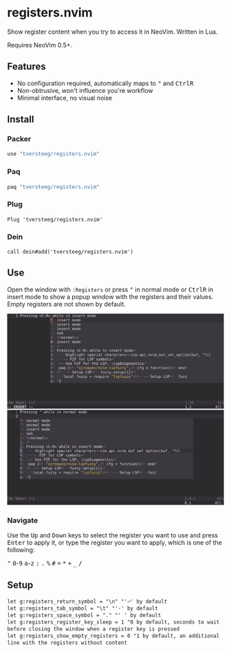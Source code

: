 # registers.nvim

Show register content when you try to access it in NeoVim. Written in Lua.

Requires NeoVim 0.5+.

## Features

- No configuration required, automatically maps to <kbd>"</kbd> and <kbd>Ctrl</kbd><kbd>R</kbd>
- Non-obtrusive, won't influence you're workflow
- Minimal interface, no visual noise

## Install

### Packer

```lua
use "tversteeg/registers.nvim"
```

### Paq

```lua
paq "tversteeg/registers.nvim"
```

### Plug

```vim
Plug 'tversteeg/registers.nvim'
```

### Dein

```vim
call dein#add('tversteeg/registers.nvim')
```

## Use

Open the window with `:Registers` or press <kbd>"</kbd> in normal mode or <kbd>Ctrl</kbd><kbd>R</kbd> in insert mode to show a popup window with the registers and their values.
Empty registers are not shown by default.

![insert](docs/insert.png?raw=true)
![normal](docs/normal.png?raw=true)

### Navigate

Use the <kbd>Up</kbd> and <kbd>Down</kbd> keys to select the register you want to use and press <kbd>Enter</kbd> to apply it, or type the register you want to apply, which is one of the following:

<kbd>"</kbd> <kbd>0</kbd>-<kbd>9</kbd> <kbd>a</kbd>-<kbd>z</kbd> <kbd>:</kbd> <kbd>.</kbd> <kbd>%</kbd> <kbd>#</kbd> <kbd>=</kbd> <kbd>*</kbd> <kbd>+</kbd> <kbd>_</kbd> <kbd>/</kbd> 

## Setup

```vim
let g:registers_return_symbol = "\n" "'⏎' by default
let g:registers_tab_symbol = "\t" "'·' by default
let g:registers_space_symbol = "." "' ' by default
let g:registers_register_key_sleep = 1 "0 by default, seconds to wait before closing the window when a register key is pressed
let g:registers_show_empty_registers = 0 "1 by default, an additional line with the registers without content
```
